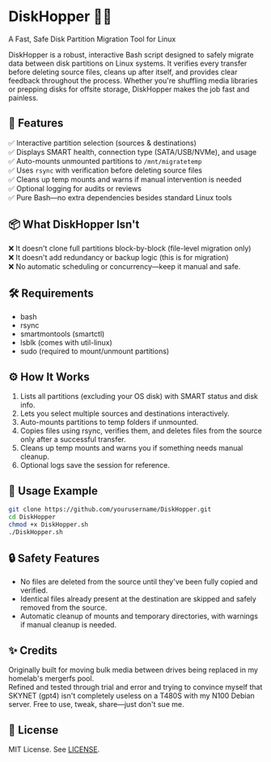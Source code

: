 # DiskHopper 🐇💽  
A Fast, Safe Disk Partition Migration Tool for Linux

DiskHopper is a robust, interactive Bash script designed to safely migrate data between disk partitions on Linux systems. It verifies every transfer before deleting source files, cleans up after itself, and provides clear feedback throughout the process. Whether you're shuffling media libraries or prepping disks for offsite storage, DiskHopper makes the job fast and painless.

## 🚀 Features
✅ Interactive partition selection (sources & destinations)  
✅ Displays SMART health, connection type (SATA/USB/NVMe), and usage  
✅ Auto-mounts unmounted partitions to `/mnt/migratetemp`  
✅ Uses `rsync` with verification before deleting source files  
✅ Cleans up temp mounts and warns if manual intervention is needed  
✅ Optional logging for audits or reviews  
✅ Pure Bash—no extra dependencies besides standard Linux tools  

## 📦 What DiskHopper Isn't
❌ It doesn't clone full partitions block-by-block (file-level migration only)  
❌ It doesn't add redundancy or backup logic (this is for migration)  
❌ No automatic scheduling or concurrency—keep it manual and safe. 

## 🛠️ Requirements
- bash
- rsync
- smartmontools (smartctl)
- lsblk (comes with util-linux)
- sudo (required to mount/unmount partitions)

## ⚙️ How It Works
1. Lists all partitions (excluding your OS disk) with SMART status and disk info.
2. Lets you select multiple sources and destinations interactively.
3. Auto-mounts partitions to temp folders if unmounted.
4. Copies files using rsync, verifies them, and deletes files from the source only after a successful transfer.
5. Cleans up temp mounts and warns you if something needs manual cleanup.
6. Optional logs save the session for reference.

## 📝 Usage Example
```bash
git clone https://github.com/yourusername/DiskHopper.git
cd DiskHopper
chmod +x DiskHopper.sh
./DiskHopper.sh
```

## 🔒 Safety Features
- No files are deleted from the source until they've been fully copied and verified.
- Identical files already present at the destination are skipped and safely removed from the source.
- Automatic cleanup of mounts and temporary directories, with warnings if manual cleanup is needed.

## ✨ Credits
Originally built for moving bulk media between drives being replaced in my homelab's mergerfs pool.  
Refined and tested through trial and error and trying to convince myself that SKYNET (gpt4) isn't completely useless on a T480S with my N100 Debian server. 
Free to use, tweak, share—just don't sue me.

## 🔗 License
MIT License. See [LICENSE](LICENSE).
